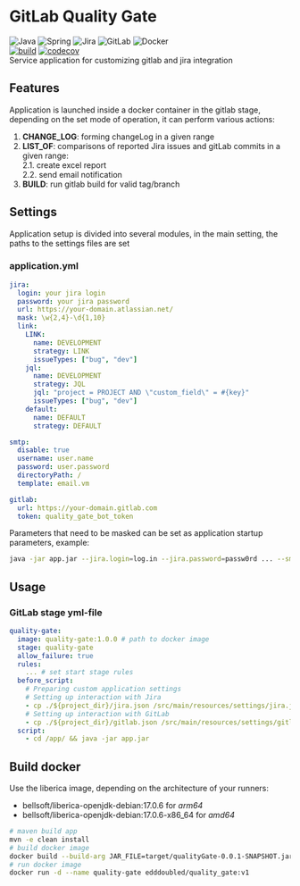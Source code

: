 # GitLab Quality Gate
![Java](https://img.shields.io/badge/java-%23ED8B00.svg?style=for-the-badge&logo=java&logoColor=white) 
![Spring](https://img.shields.io/badge/spring-%236DB33F.svg?style=for-the-badge&logo=spring&logoColor=white)
![Jira](https://img.shields.io/badge/jira-%230A0FFF.svg?style=for-the-badge&logo=jira&logoColor=white)
![GitLab](https://img.shields.io/badge/gitlab-%23181717.svg?style=for-the-badge&logo=gitlab&logoColor=white)
![Docker](https://img.shields.io/badge/docker-%230db7ed.svg?style=for-the-badge&logo=docker&logoColor=white)<br/> 
[![build](https://github.com/EddDoubleD/qualityGate/actions/workflows/build.yml/badge.svg?branch=master)](https://github.com/EddDoubleD/qualityGate/actions/workflows/build.yml) [![codecov](https://codecov.io/gh/EddDoubleD/qualityGate/branch/master/graph/badge.svg?token=TYXJX2Z7TH)](https://codecov.io/gh/EddDoubleD/qualityGate)<br/>
Service application for customizing gitlab and jira integration

## Features
Application is launched inside a docker container in the gitlab stage, depending on the set mode of operation, it can perform various actions:
1. **CHANGE_LOG**: forming changeLog in a given range
2. **LIST_OF**: comparisons of reported Jira issues and gitLab commits in a given range:<br/>
  2.1. create excel report<br/> 
  2.2. send email notification<br/>
3. **BUILD**: run gitlab build for valid tag/branch 

## Settings
Application setup is divided into several modules, in the main setting, the paths to the settings files are set
### application.yml
```yaml
jira:
  login: your jira login
  password: your jira password
  url: https://your-domain.atlassian.net/
  mask: \w{2,4}-\d{1,10}
  link:
    LINK:
      name: DEVELOPMENT
      strategy: LINK
      issueTypes: ["bug", "dev"]
    jql:
      name: DEVELOPMENT
      strategy: JQL
      jql: "project = PROJECT AND \"custom_field\" = #{key}"
      issueTypes: ["bug", "dev"]
    default:
      name: DEFAULT
      strategy: DEFAULT

smtp:
  disable: true
  username: user.name
  password: user.password
  directoryPath: /
  template: email.vm

gitlab:
  url: https://your-domain.gitlab.com
  token: quality_gate_bot_token
```
Parameters that need to be masked can be set as application startup parameters, example:
```bash
java -jar app.jar --jira.login=log.in --jira.password=passw0rd ... --smtp.host-mail.server.com ...
```
## Usage

### GitLab stage yml-file
```yml
quality-gate:
  image: quality-gate:1.0.0 # path to docker image
  stage: quality-gate
  allow_failure: true
  rules:
    ... # set start stage rules
  before_script:
    # Preparing custom application settings
    # Setting up interaction with Jira
    - cp ./${project_dir}/jira.json /src/main/resources/settings/jira.json
    # Setting up interaction with GitLab
    - cp ./${project_dir}/gitlab.json /src/main/resources/settings/gitlab.json
  script:
    - cd /app/ && java -jar app.jar
```

## Build docker
Use the liberica image, depending on the architecture of your runners:
* bellsoft/liberica-openjdk-debian:17.0.6  for *arm64*
* bellsoft/liberica-openjdk-debian:17.0.6-x86_64 for *amd64*

``` bash
# maven build app 
mvn -e clean install
# build docker image 
docker build --build-arg JAR_FILE=target/qualityGate-0.0.1-SNAPSHOT.jar -t edddoubled/quality_gate:v1 .
# run docker image
docker run -d --name quality-gate edddoubled/quality_gate:v1
```
